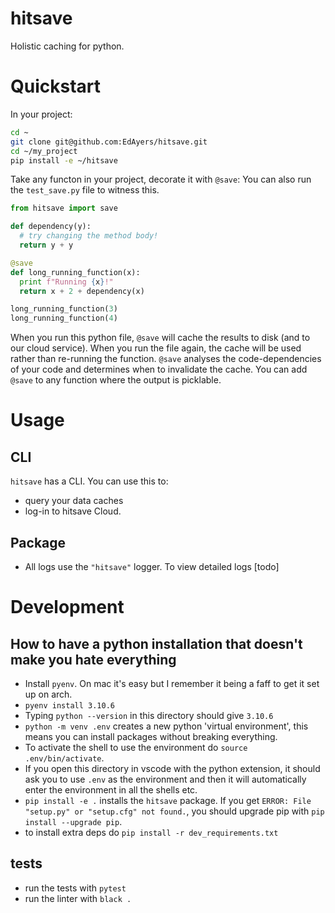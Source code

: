 # hitsave

Holistic caching for python.

# Quickstart

In your project:

```sh
cd ~
git clone git@github.com:EdAyers/hitsave.git
cd ~/my_project
pip install -e ~/hitsave
```

Take any functon in your project, decorate it with `@save`:
You can also run the `test_save.py` file to witness this.

```py
from hitsave import save

def dependency(y):
  # try changing the method body!
  return y + y

@save
def long_running_function(x):
  print f"Running {x}!"
  return x + 2 + dependency(x)

long_running_function(3)
long_running_function(4)
```

When you run this python file, `@save` will cache the results to disk (and to our cloud service).
When you run the file again, the cache will be used rather than re-running the function.
`@save` analyses the code-dependencies of your code and determines when to invalidate the cache.
You can add `@save` to any function where the output is picklable.

# Usage

## CLI

`hitsave` has a CLI. You can use this to:
- query your data caches
- log-in to hitsave Cloud.

## Package

- All logs use the `"hitsave"` logger. To view detailed logs [todo]

# Development

## How to have a python installation that doesn't make you hate everything

- Install `pyenv`. On mac it's easy but I remember it being a faff to get it set up on arch.
- `pyenv install 3.10.6`
- Typing `python --version` in this directory should give `3.10.6`
- `python -m venv .env` creates a new python 'virtual environment', this means you can install packages without breaking everything.
- To activate the shell to use the environment do `source .env/bin/activate`.
- If you open this directory in vscode with the python extension, it should ask you to use `.env` as the environment and then it will automatically enter the environment in all the shells etc.
- `pip install -e .` installs the `hitsave` package. If you get `ERROR: File "setup.py" or "setup.cfg" not found.`, you should upgrade pip with `pip install --upgrade pip`.
- to install extra deps do `pip install -r dev_requirements.txt`

## tests

- run the tests with `pytest`
- run the linter with `black .`

